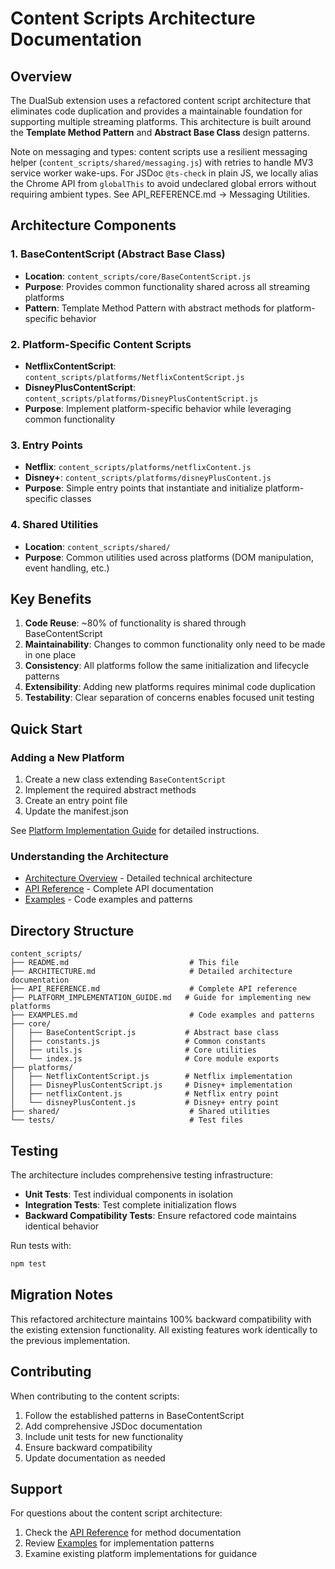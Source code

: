 # Content Scripts Architecture Documentation

## Overview

The DualSub extension uses a refactored content script architecture that eliminates code duplication and provides a maintainable foundation for supporting multiple streaming platforms. This architecture is built around the **Template Method Pattern** and **Abstract Base Class** design patterns.

Note on messaging and types: content scripts use a resilient messaging helper (`content_scripts/shared/messaging.js`) with retries to handle MV3 service worker wake-ups. For JSDoc `@ts-check` in plain JS, we locally alias the Chrome API from `globalThis` to avoid undeclared global errors without requiring ambient types. See API_REFERENCE.md → Messaging Utilities.

## Architecture Components

### 1. BaseContentScript (Abstract Base Class)

- **Location**: `content_scripts/core/BaseContentScript.js`
- **Purpose**: Provides common functionality shared across all streaming platforms
- **Pattern**: Template Method Pattern with abstract methods for platform-specific behavior

### 2. Platform-Specific Content Scripts

- **NetflixContentScript**: `content_scripts/platforms/NetflixContentScript.js`
- **DisneyPlusContentScript**: `content_scripts/platforms/DisneyPlusContentScript.js`
- **Purpose**: Implement platform-specific behavior while leveraging common functionality

### 3. Entry Points

- **Netflix**: `content_scripts/platforms/netflixContent.js`
- **Disney+**: `content_scripts/platforms/disneyPlusContent.js`
- **Purpose**: Simple entry points that instantiate and initialize platform-specific classes

### 4. Shared Utilities

- **Location**: `content_scripts/shared/`
- **Purpose**: Common utilities used across platforms (DOM manipulation, event handling, etc.)

## Key Benefits

1. **Code Reuse**: ~80% of functionality is shared through BaseContentScript
2. **Maintainability**: Changes to common functionality only need to be made in one place
3. **Consistency**: All platforms follow the same initialization and lifecycle patterns
4. **Extensibility**: Adding new platforms requires minimal code duplication
5. **Testability**: Clear separation of concerns enables focused unit testing

## Quick Start

### Adding a New Platform

1. Create a new class extending `BaseContentScript`
2. Implement the required abstract methods
3. Create an entry point file
4. Update the manifest.json

See [Platform Implementation Guide](./PLATFORM_IMPLEMENTATION_GUIDE.md) for detailed instructions.

### Understanding the Architecture

- [Architecture Overview](./ARCHITECTURE.md) - Detailed technical architecture
- [API Reference](./API_REFERENCE.md) - Complete API documentation
- [Examples](./EXAMPLES.md) - Code examples and patterns

## Directory Structure

```
content_scripts/
├── README.md                           # This file
├── ARCHITECTURE.md                     # Detailed architecture documentation
├── API_REFERENCE.md                    # Complete API reference
├── PLATFORM_IMPLEMENTATION_GUIDE.md   # Guide for implementing new platforms
├── EXAMPLES.md                         # Code examples and patterns
├── core/
│   ├── BaseContentScript.js           # Abstract base class
│   ├── constants.js                   # Common constants
│   ├── utils.js                       # Core utilities
│   └── index.js                       # Core module exports
├── platforms/
│   ├── NetflixContentScript.js        # Netflix implementation
│   ├── DisneyPlusContentScript.js     # Disney+ implementation
│   ├── netflixContent.js              # Netflix entry point
│   └── disneyPlusContent.js           # Disney+ entry point
├── shared/                             # Shared utilities
└── tests/                              # Test files
```

## Testing

The architecture includes comprehensive testing infrastructure:

- **Unit Tests**: Test individual components in isolation
- **Integration Tests**: Test complete initialization flows
- **Backward Compatibility Tests**: Ensure refactored code maintains identical behavior

Run tests with:

```bash
npm test
```

## Migration Notes

This refactored architecture maintains 100% backward compatibility with the existing extension functionality. All existing features work identically to the previous implementation.

## Contributing

When contributing to the content scripts:

1. Follow the established patterns in BaseContentScript
2. Add comprehensive JSDoc documentation
3. Include unit tests for new functionality
4. Ensure backward compatibility
5. Update documentation as needed

## Support

For questions about the content script architecture:

1. Check the [API Reference](./API_REFERENCE.md) for method documentation
2. Review [Examples](./EXAMPLES.md) for implementation patterns
3. Examine existing platform implementations for guidance
